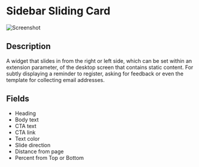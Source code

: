 # Sidebar Sliding Card

![Screenshot](https://github.com/optimizely/extension-library/blob/master/Extensions/Editor%20Extensions/Editor%20Extensions/Sidebar%20Sliding%20Card/screenshot.png)

## Description

A widget that slides in from the right or left side, which can be set within an extension parameter, of the desktop screen that contains static content. For subtly displaying a reminder to register, asking for feedback or even the template for collecting email addresses. 

## Fields

* Heading
* Body text
* CTA text
* CTA link
* Text color
* Slide direction
* Distance from page
* Percent from Top or Bottom



